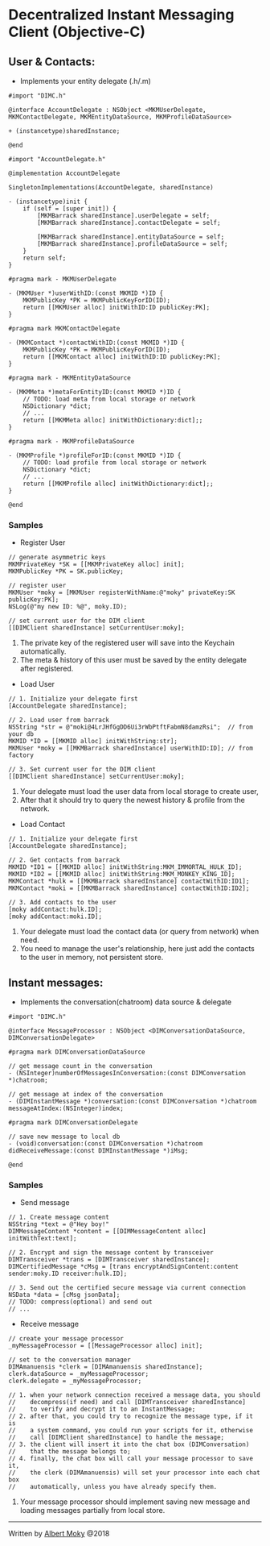 # Decentralized Instant Messaging Client (Objective-C)

## User & Contacts:

* Implements your entity delegate (.h/.m)

```
#import "DIMC.h"

@interface AccountDelegate : NSObject <MKMUserDelegate, MKMContactDelegate, MKMEntityDataSource, MKMProfileDataSource>

+ (instancetype)sharedInstance;

@end
```
```
#import "AccountDelegate.h"

@implementation AccountDelegate

SingletonImplementations(AccountDelegate, sharedInstance)

- (instancetype)init {
    if (self = [super init]) {
        [MKMBarrack sharedInstance].userDelegate = self;
        [MKMBarrack sharedInstance].contactDelegate = self;
        
        [MKMBarrack sharedInstance].entityDataSource = self;
        [MKMBarrack sharedInstance].profileDataSource = self;
    }
    return self;
}

#pragma mark - MKMUserDelegate

- (MKMUser *)userWithID:(const MKMID *)ID {
    MKMPublicKey *PK = MKMPublicKeyForID(ID);
    return [[MKMUser alloc] initWithID:ID publicKey:PK];
}

#pragma mark MKMContactDelegate

- (MKMContact *)contactWithID:(const MKMID *)ID {
    MKMPublicKey *PK = MKMPublicKeyForID(ID);
    return [[MKMContact alloc] initWithID:ID publicKey:PK];
}

#pragma mark - MKMEntityDataSource

- (MKMMeta *)metaForEntityID:(const MKMID *)ID {
    // TODO: load meta from local storage or network
    NSDictionary *dict;
    // ...
    return [[MKMMeta alloc] initWithDictionary:dict];;
}

#pragma mark - MKMProfileDataSource

- (MKMProfile *)profileForID:(const MKMID *)ID {
    // TODO: load profile from local storage or network
    NSDictionary *dict;
    // ...
    return [[MKMProfile alloc] initWithDictionary:dict];;
}

@end
```

### Samples
* Register User

```
// generate asymmetric keys
MKMPrivateKey *SK = [[MKMPrivateKey alloc] init];
MKMPublicKey *PK = SK.publicKey;

// register user
MKMUser *moky = [MKMUser registerWithName:@"moky" privateKey:SK publicKey:PK];
NSLog(@"my new ID: %@", moky.ID);

// set current user for the DIM client
[[DIMClient sharedInstance] setCurrentUser:moky];
```
1. The private key of the registered user will save into the Keychain automatically.
2. The meta & history of this user must be saved by the entity delegate after registered.

* Load User

```
// 1. Initialize your delegate first
[AccountDelegate sharedInstance];

// 2. Load user from barrack
NSString *str = @"moki@4LrJHfGgDD6Ui3rWbPtftFabmN8damzRsi";  // from your db
MKMID *ID = [[MKMID alloc] initWithString:str];
MKMUser *moky = [[MKMBarrack sharedInstance] userWithID:ID]; // from factory

// 3. Set current user for the DIM client
[[DIMClient sharedInstance] setCurrentUser:moky];
```
1. Your delegate must load the user data from local storage to create user,
2. After that it should try to query the newest history & profile from the network.

* Load Contact

```
// 1. Initialize your delegate first
[AccountDelegate sharedInstance];

// 2. Get contacts from barrack
MKMID *ID1 = [[MKMID alloc] initWithString:MKM_IMMORTAL_HULK_ID];
MKMID *ID2 = [[MKMID alloc] initWithString:MKM_MONKEY_KING_ID];
MKMContact *hulk = [[MKMBarrack sharedInstance] contactWithID:ID1];
MKMContact *moki = [[MKMBarrack sharedInstance] contactWithID:ID2];

// 3. Add contacts to the user
[moky addContact:hulk.ID];
[moky addContact:moki.ID];
```
1. Your delegate must load the contact data (or query from network) when need.
2. You need to manage the user's relationship, here just add the contacts to the user in memory, not persistent store.

## Instant messages:

* Implements the conversation(chatroom) data source & delegate

```
#import "DIMC.h"

@interface MessageProcessor : NSObject <DIMConversationDataSource, DIMConversationDelegate>

#pragma mark DIMConversationDataSource

// get message count in the conversation
- (NSInteger)numberOfMessagesInConversation:(const DIMConversation *)chatroom;

// get message at index of the conversation
- (DIMInstantMessage *)conversation:(const DIMConversation *)chatroom messageAtIndex:(NSInteger)index;

#pragma mark DIMConversationDelegate

// save new message to local db
- (void)conversation:(const DIMConversation *)chatroom didReceiveMessage:(const DIMInstantMessage *)iMsg;

@end
```

### Samples
* Send message

```
// 1. Create message content
NSString *text = @"Hey boy!"
DIMMessageContent *content = [[DIMMessageContent alloc] initWithText:text];

// 2. Encrypt and sign the message content by transceiver
DIMTransceiver *trans = [DIMTransceiver sharedInstance];
DIMCertifiedMessage *cMsg = [trans encryptAndSignContent:content sender:moky.ID receiver:hulk.ID];

// 3. Send out the certified secure message via current connection
NSData *data = [cMsg jsonData];
// TODO: compress(optional) and send out
// ...
```

* Receive message

```
// create your message processor
_myMessageProcessor = [[MessageProcessor alloc] init];

// set to the conversation manager
DIMAmanuensis *clerk = [DIMAmanuensis sharedInstance];
clerk.dataSource = _myMessageProcessor;
clerk.delegate = _myMessageProcessor;

// 1. when your network connection received a message data, you should
//    decompress(if need) and call [DIMTransceiver sharedInstance]
//    to verify and decrypt it to an InstantMessage;
// 2. after that, you could try to recognize the message type, if it is
//    a system command, you could run your scripts for it, otherwise
//    call [DIMClient sharedInstance] to handle the message;
// 3. the client will insert it into the chat box (DIMConversation)
//    that the message belongs to;
// 4. finally, the chat box will call your message processor to save it,
//    the clerk (DIMAmanuensis) will set your processor into each chat box
//    automatically, unless you have already specify them.
```
1. Your message processor should implement saving new message and loading messages partially from local store.

---
Written by [Albert Moky](http://moky.github.com/) @2018
